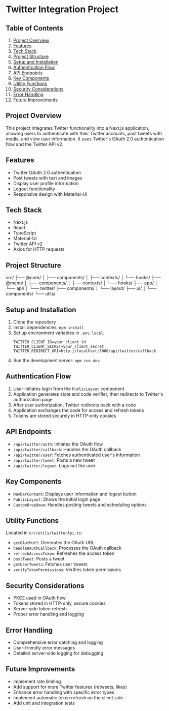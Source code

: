 # Twitter Integration Project

## Table of Contents

1. [Project Overview](#project-overview)
2. [Features](#features)
3. [Tech Stack](#tech-stack)
4. [Project Structure](#project-structure)
5. [Setup and Installation](#setup-and-installation)
6. [Authentication Flow](#authentication-flow)
7. [API Endpoints](#api-endpoints)
8. [Key Components](#key-components)
9. [Utility Functions](#utility-functions)
10. [Security Considerations](#security-considerations)
11. [Error Handling](#error-handling)
12. [Future Improvements](#future-improvements)

## Project Overview

This project integrates Twitter functionality into a Next.js application, allowing users to authenticate with their Twitter accounts, post tweets with media, and view user information. It uses Twitter's OAuth 2.0 authentication flow and the Twitter API v2.

## Features

- Twitter OAuth 2.0 authentication
- Post tweets with text and images
- Display user profile information
- Logout functionality
- Responsive design with Material-UI

## Tech Stack

- Next.js
- React
- TypeScript
- Material-UI
- Twitter API v2
- Axios for HTTP requests

## Project Structure

src/
├── @core/
│ ├── components/
│ ├── contexts/
│ └── hooks/
├── @menu/
│ ├── components/
│ ├── contexts/
│ └── hooks/
├── app/
│ └── api/
│ └── twitter/
├── components/
│ └── layout/
├── ui/
│ └── components/
└── utils/

## Setup and Installation

1. Clone the repository
2. Install dependencies: `npm install`
3. Set up environment variables in `.env.local`:
   ```
   TWITTER_CLIENT_ID=your_client_id
   TWITTER_CLIENT_SECRET=your_client_secret
   TWITTER_REDIRECT_URI=http://localhost:3000/api/twitter/callback
   ```
4. Run the development server: `npm run dev`

## Authentication Flow

1. User initiates login from the `PublicLayout` component
2. Application generates state and code verifier, then redirects to Twitter's authorization page
3. After user authorization, Twitter redirects back with a code
4. Application exchanges the code for access and refresh tokens
5. Tokens are stored securely in HTTP-only cookies

## API Endpoints

- `/api/twitter/auth`: Initiates the OAuth flow
- `/api/twitter/callback`: Handles the OAuth callback
- `/api/twitter/user`: Fetches authenticated user's information
- `/api/twitter/tweet`: Posts a new tweet
- `/api/twitter/logout`: Logs out the user

## Key Components

- `NavbarContent`: Displays user information and logout button
- `PublicLayout`: Shows the initial login page
- `CustomDropDown`: Handles posting tweets and scheduling options

## Utility Functions

Located in `src/utils/twitterApi.ts`:

- `getOAuthUrl`: Generates the OAuth URL
- `handleOAuthCallback`: Processes the OAuth callback
- `refreshAccessToken`: Refreshes the access token
- `postTweet`: Posts a tweet
- `getUserTweets`: Fetches user tweets
- `verifyTokenPermissions`: Verifies token permissions

## Security Considerations

- PKCE used in OAuth flow
- Tokens stored in HTTP-only, secure cookies
- Server-side token refresh
- Proper error handling and logging

## Error Handling

- Comprehensive error catching and logging
- User-friendly error messages
- Detailed server-side logging for debugging

## Future Improvements

- Implement rate limiting
- Add support for more Twitter features (retweets, likes)
- Enhance error handling with specific error types
- Implement automatic token refresh on the client side
- Add unit and integration tests
